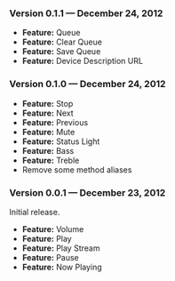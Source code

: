 ### Version 0.1.1 — December 24, 2012

* **Feature:** Queue
* **Feature:** Clear Queue
* **Feature:** Save Queue
* **Feature:** Device Description URL

### Version 0.1.0 — December 24, 2012

* **Feature:** Stop
* **Feature:** Next
* **Feature:** Previous
* **Feature:** Mute
* **Feature:** Status Light
* **Feature:** Bass
* **Feature:** Treble
* Remove some method aliases

### Version 0.0.1 — December 23, 2012

Initial release.

* **Feature:** Volume
* **Feature:** Play
* **Feature:** Play Stream
* **Feature:** Pause
* **Feature:** Now Playing

